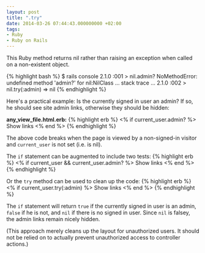 ```yaml
---
layout: post
title: ".try"
date: 2014-03-26 07:44:43.000000000 +02:00
tags:
- Ruby
- Ruby on Rails
---
```


This Ruby method returns nil rather than raising an exception when called on a non-existent object.

{% highlight bash %}
$ rails console
2.1.0 :001 > nil.admin?
NoMethodError: undefined method 'admin?' for nil:NilClass
... stack trace ...
2.1.0 :002 > nil.try(:admin)
 => nil
{% endhighlight %}

Here's a practical example: Is the currently signed in user an admin? If so, he should see site admin links, otherwise they should be hidden:

**any_view_file.html.erb:**
{% highlight erb %}
<% if current_user.admin? %>
  Show links
<% end %>
{% endhighlight %}

The above code breaks when the page is viewed by a non-signed-in visitor and `current_user` is not set (i.e. is nil).

The `if` statement can be augmented to include two tests:
{% highlight erb %}
<% if current_user && current_user.admin? %>
  Show links
<% end %>
{% endhighlight %}

Or the `try` method can be used to clean up the code:
{% highlight erb %}
<% if current_user.try(:admin) %>
  Show links
<% end %>
{% endhighlight %}

The `if` statement will return `true` if the currently signed in user is an admin, `false` if he is not, and `nil` if there is no signed in user. Since `nil` is falsey, the admin links remain nicely hidden.

(This approach merely cleans up the layout for unauthorized users. It should not be relied on to actually prevent unauthorized access to controller actions.)
